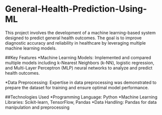 # General-Health-Prediction-Using-ML
This project involves the development of a machine learning-based system designed to predict general health outcomes. The goal is to improve diagnostic accuracy and reliability in healthcare by leveraging multiple machine learning models.

##Key Features
*Machine Learning Models: Implemented and compared multiple models including k-Nearest Neighbors (k-NN), logistic regression, and Multi-Layer Perceptron (MLP) neural networks to analyze and predict health outcomes.

*Data Preprocessing: Expertise in data preprocessing was demonstrated to prepare the dataset for training and ensure optimal model performance.

##Technologies Used
*Programming Language: Python
*Machine Learning Libraries: Scikit-learn, TensorFlow, Pandas
*Data Handling: Pandas for data manipulation and preprocessing
